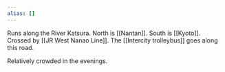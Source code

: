 ```yaml
---
alias: []
---
```


Runs along the River Katsura. North is [[Nantan]]. South is [[Kyoto]].
Crossed by [[JR West Nanao Line]].
The [[Intercity trolleybus]] goes along this road.

Relatively crowded in the evenings.